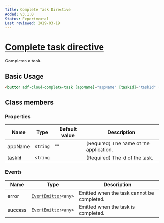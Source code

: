 ```yaml
---
Title: Complete Task Directive
Added: v3.1.0
Status: Experimental
Last reviewed: 2019-03-19
---
```


# [Complete task directive](../../../lib/process-services-cloud/src/lib/task/directives/complete-task.directive.ts "Defined in complete-task.directive.ts")

Completes a task.

## Basic Usage

```html
<button adf-cloud-complete-task [appName]="appName" [taskId]="taskId" (success)="onTaskCompleted()">Complete</button>
```

## Class members

### Properties

| Name | Type | Default value | Description |
| --- | --- | --- | --- |
| appName | `string` | "" | (Required) The name of the application. |
| taskId | `string` |  | (Required) The id of the task. |

### Events

| Name | Type | Description |
| --- | --- | --- |
| error | [`EventEmitter`](https://angular.io/api/core/EventEmitter)`<any>` | Emitted when the task cannot be completed. |
| success | [`EventEmitter`](https://angular.io/api/core/EventEmitter)`<any>` | Emitted when the task is completed. |
